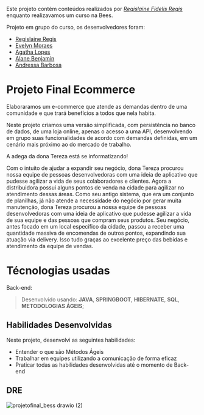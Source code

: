 Este projeto contém conteúdos realizados por _[Regislaine Fidelis Regis](https://www.linkedin.com/in/regislaine-regis/)_ enquanto realizavamos um curso na Bees.

Projeto em grupo do curso, os desenvolvedores foram:

* [Regislaine Regis](https://github.com/RegislaineRegis)
* [Evelyn Moraes](https://github.com/evyamoraes)
* [Agatha Lopes](https://github.com/Agatha-Lopes)
* [Alane Benjamin](https://github.com/aabenjamim)
* [Andressa Barbosa](https://github.com/DreeBarbosa)
# Projeto Final Ecommerce
Elaboraramos um e-commerce que atende as demandas dentro de uma comunidade e que trará benefícios a todos que nela habita.

Neste projeto criamos uma versão simplificada, com persistência no banco de dados, de uma loja online, apenas o acesso a uma API,
desenvolvendo em grupo suas funcionalidades de acordo com demandas definidas, em um cenário mais próximo ao do 
mercado de trabalho. 

A adega da dona Tereza está se informatizando! 

Com o intuito de ajudar a expandir seu negócio, dona Tereza procurou nossa equipe de pessoas desenvolvedoras com uma ideia de aplicativo que pudesse agilizar a vida de seus colaboradores e clientes. Agora a distribuidora possui alguns pontos de venda na cidade para agilizar no atendimento dessas áreas. Como seu antigo sistema, que era um conjunto de planilhas, já não atende a necessidade do negócio por gerar muita manutenção, dona Tereza procurou a nossa equipe de pessoas desenvolvedoras com uma ideia de aplicativo que pudesse agilizar a vida de sua equipe e das pessoas que compram seus produtos. Seu negócio, antes focado em um local específico da cidade, passou a receber uma quantidade massiva de encomendas de outros pontos, expandindo sua atuação via delivery. Isso tudo graças ao excelente preço das bebidas e atendimento da equipe de vendas.

# **Técnologias usadas**

Back-end:
> Desenvolvido usando: **JAVA**, **SPRINGBOOT**, **HIBERNATE**, **SQL**, **METODOLOGIAS ÁGEIS**;

## Habilidades Desenvolvidas

Neste projeto, desenvolvi as seguintes habilidades:

- Entender o que são Métodos Ágeis
- Trabalhar em equipes utilizando a comunicação de forma eficaz
- Praticar todas as habilidades desenvolvidas até o momento de Back-end

## DRE

![projetofinal_bess drawio (2)](https://github.com/RegislaineRegis/Projeto_Final_Bess/assets/94489726/968ff2c3-7df6-4c33-bede-26cf103cc787)



